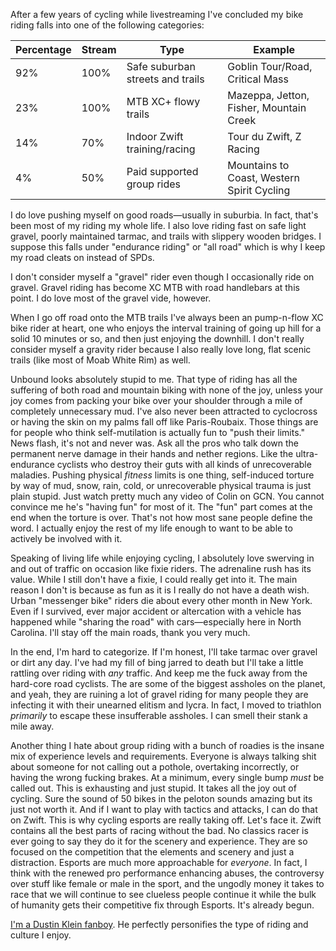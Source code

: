 After a few years of cycling while livestreaming I've concluded my bike riding falls into one of the following categories:

| Percentage | Stream | Type                             | Example                                    |
| ---------- | ------ | -------------------------------- | ------------------------------------------ |
| 92%        | 100%   | Safe suburban streets and trails | Goblin Tour/Road, Critical Mass            |
| 23%        | 100%   | MTB XC+ flowy trails             | Mazeppa, Jetton, Fisher, Mountain Creek    |
| 14%        | 70%    | Indoor Zwift training/racing     | Tour du Zwift, Z Racing                    |
| 4%         | 50%    | Paid supported group rides       | Mountains to Coast, Western Spirit Cycling |

I do love pushing myself on good roads—usually in suburbia. In fact, that's been most of my riding my whole life. I also love riding fast on safe light gravel, poorly maintained tarmac, and trails with slippery wooden bridges. I suppose this falls under "endurance riding" or "all road" which is why I keep my road cleats on instead of SPDs.

I don't consider myself a "gravel" rider even though I occasionally ride on gravel. Gravel riding has become XC MTB with road handlebars at this point. I do love most of the gravel vide, however.

When I go off road onto the MTB trails I've always been an pump-n-flow XC bike rider at heart, one who enjoys the interval training of going up hill for a solid 10 minutes or so, and then just enjoying the downhill. I don't really consider myself a gravity rider because I also really love long, flat scenic trails (like most of Moab White Rim) as well. 

Unbound looks absolutely stupid to me. That type of riding has all the suffering of both road and mountain biking with none of the joy, unless your joy comes from packing your bike over your shoulder through a mile of completely unnecessary mud. I've also never been attracted to cyclocross or having the skin on my palms fall off like Paris-Roubaix.  Those things are for people who think self-mutilation is actually fun to "push their limits." News flash, it's not and never was. Ask all the pros who talk down the permanent nerve damage in their hands and nether regions. Like the ultra-endurance cyclists who destroy their guts with all kinds of unrecoverable maladies. Pushing physical *fitness* limits is one thing, self-induced torture by way of mud, snow, rain, cold, or unrecoverable physical trauma is just plain stupid. Just watch pretty much any video of Colin on GCN. You cannot convince me he's "having fun" for most of it. The "fun" part comes at the end when the torture is over. That's not how most sane people define the word. I actually enjoy the rest of my life enough to want to be able to actively be involved with it.

Speaking of living life while enjoying cycling, I absolutely love swerving in and out of traffic on occasion like fixie riders. The adrenaline rush has its value. While I still don't have a fixie, I could really get into it. The main reason I don't is because as fun as it is I really do not have a death wish. Urban "messenger bike" riders die about every other month in New York. Even if I survived, ever major accident or altercation with a vehicle has happened while "sharing the road" with cars—especially here in North Carolina. I'll stay off the main roads, thank you very much.

In the end, I'm hard to categorize. If I'm honest, I'll take tarmac over gravel or dirt any day. I've had my fill of bing jarred to death but I'll take a little rattling over riding with *any* traffic. And keep me the fuck away from the hard-core road cyclists. The are some of the biggest assholes on the planet, and yeah, they are ruining a lot of gravel riding for many people they are infecting it with their unearned elitism and lycra. In fact, I moved to triathlon *primarily* to escape these insufferable assholes. I can smell their stank a mile away.

Another thing I hate about group riding with a bunch of roadies is the insane mix of experience levels and requirements. Everyone is always talking shit about someone for not calling out a pothole, overtaking incorrectly, or having the wrong fucking brakes. At a minimum, every single bump *must* be called out. This is exhausting and just stupid. It takes all the joy out of cycling. Sure the sound of 50 bikes in the peloton sounds amazing but its just not worth it. And if I want to play with tactics and attacks, I can do that on Zwift. This is why cycling esports are really taking off. Let's face it. Zwift contains all the best parts of racing without the bad. No classics racer is ever going to say they do it for the scenery and experience. They are so focused on the competition that the elements and scenery and just a distraction. Esports are much more approachable for *everyone*. In fact, I think with the renewed pro performance enhancing abuses, the controversy over stuff like female or male in the sport, and the ungodly money it takes to race that we will continue to see clueless people continue it while the bulk of humanity gets their competitive fix through Esports. It's already begun.

 [I'm a Dustin Klein fanboy](I'm%20a%20Dustin%20Klein%20fanboy.md). He perfectly personifies the type of riding and culture I enjoy.